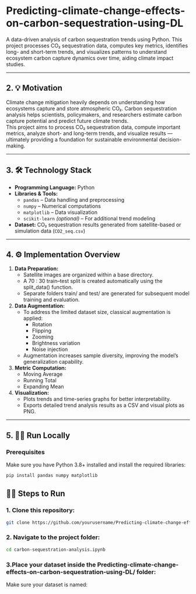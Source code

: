 # Predicting-climate-change-effects-on-carbon-sequestration-using-DL
A data-driven analysis of carbon sequestration trends using Python. This project processes CO₂ sequestration data, computes key metrics, identifies long- and short-term trends, and visualizes patterns to understand ecosystem carbon capture dynamics over time, aiding climate impact studies.

---

## 2. 💡 Motivation  
Climate change mitigation heavily depends on understanding how ecosystems capture and store atmospheric CO₂. Carbon sequestration analysis helps scientists, policymakers, and researchers estimate carbon capture potential and predict future climate trends.  
This project aims to process CO₂ sequestration data, compute important metrics, analyze short- and long-term trends, and visualize results — ultimately providing a foundation for sustainable environmental decision-making.

---

## 3. 🛠️ Technology Stack  
- **Programming Language:** Python  
- **Libraries & Tools:**  
  - `pandas` – Data handling and preprocessing  
  - `numpy` – Numerical computations  
  - `matplotlib` – Data visualization  
  - `scikit-learn` *(optional)* – For additional trend modeling  
- **Dataset:** CO₂ sequestration results generated from satellite-based or simulation data (`CO2_seq.csv`)

---

## 4. ⚙️ Implementation Overview  
1. **Data Preparation:**
   - Satellite images are organized within a base directory.
   - A 70 : 30 train–test split is created automatically using the split_data() function.
   - Separate folders train/ and test/ are generated for subsequent model training and evaluation.
2. **Data Augmentation:**  
   - To address the limited dataset size, classical augmentation is applied:  
     - Rotation
     - Flipping
     - Zooming
     - Brightness variation
     - Noise injection
   - Augmentation increases sample diversity, improving the model’s generalization capability. 
3. **Metric Computation:**  
   - Moving Average  
   - Running Total  
   - Expanding Mean  
4. **Visualization:**  
   - Plots trends and time-series graphs for better interpretability.  
   - Exports detailed trend analysis results as a CSV and visual plots as PNG.  

---

## 5. 🧑‍💻 Run Locally  

### Prerequisites  
Make sure you have Python 3.8+ installed and install the required libraries:  
```bash    
pip install pandas numpy matplotlib 
```

## 🧑‍💻 Steps to Run
### 1. Clone this repository:
```bash
git clone https://github.com/yourusername/Predicting-climate-change-effects-on-carbon-sequestration-using-DL.git
```
### 2. Navigate to the project folder:
```bash
cd carbon-sequestration-analysis.ipynb
```
### 3.Place your dataset inside the Predicting-climate-change-effects-on-carbon-sequestration-using-DL/ folder:

Make sure your dataset is named:
